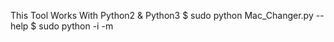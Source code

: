 This Tool Works With Python2 & Python3
$ sudo python Mac_Changer.py  --help
$ sudo python -i <your interface> -m <the desired MAC address>
